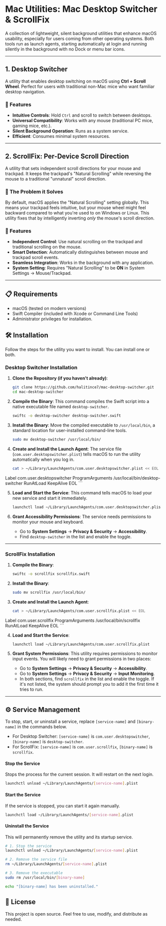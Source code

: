 # Mac Utilities: Mac Desktop Switcher & ScrollFix

A collection of lightweight, silent background utilities that enhance macOS usability, especially for users coming from other operating systems. Both tools run as launch agents, starting automatically at login and running silently in the background with no Dock or menu bar icons.

---

## 1. Desktop Switcher

A utility that enables desktop switching on macOS using **Ctrl + Scroll Wheel**. Perfect for users with traditional non-Mac mice who want familiar desktop navigation.

### 🚀 Features

- **Intuitive Controls**: Hold `Ctrl` and scroll to switch between desktops.
- **Universal Compatibility**: Works with any mouse (traditional PC mice, gaming mice, etc.).
- **Silent Background Operation**: Runs as a system service.
- **Efficient**: Consumes minimal system resources.

---

## 2. ScrollFix: Per-Device Scroll Direction

A utility that sets independent scroll directions for your mouse and trackpad. It keeps the trackpad's "Natural Scrolling" while reversing the mouse to a traditional "unnatural" scroll direction.

### 🤔 The Problem it Solves

By default, macOS applies the "Natural Scrolling" setting globally. This means your trackpad feels intuitive, but your mouse wheel might feel backward compared to what you're used to on Windows or Linux. This utility fixes that by intelligently inverting *only* the mouse's scroll direction.

### 🚀 Features

- **Independent Control**: Use natural scrolling on the trackpad and traditional scrolling on the mouse.
- **Smart Detection**: Automatically distinguishes between mouse and trackpad scroll events.
- **Seamless Integration**: Works in the background with any application.
- **System Setting**: Requires "Natural Scrolling" to be **ON** in System Settings → Mouse/Trackpad.

---

## 📋 Requirements

- macOS (tested on modern versions)
- Swift Compiler (included with Xcode or Command Line Tools)
- Administrator privileges for installation.

## 🛠️ Installation

Follow the steps for the utility you want to install. You can install one or both.

### Desktop Switcher Installation

1.  **Clone the Repository (if you haven't already)**:
    ```bash
    git clone https://github.com/halitince7/mac-desktop-switcher.git
    cd mac-desktop-switcher
    ```

2.  **Compile the Binary**:
    This command compiles the Swift script into a native executable file named `desktop-switcher`.
    ```bash
    swiftc -o desktop-switcher desktop-switcher.swift
    ```

3.  **Install the Binary**:
    Move the compiled executable to `/usr/local/bin`, a standard location for user-installed command-line tools.
    ```bash
    sudo mv desktop-switcher /usr/local/bin/
    ```

4.  **Create and Install the Launch Agent**:
    The service file (`com.user.desktopswitcher.plist`) tells macOS to run the utility automatically when you log in.
    ```bash
    cat > ~/Library/LaunchAgents/com.user.desktopswitcher.plist << EOL
<?xml version="1.0" encoding="UTF-8"?>
<!DOCTYPE plist PUBLIC "-//Apple//DTD PLIST 1.0//EN" "http://www.apple.com/DTDs/PropertyList-1.0.dtd">
<plist version="1.0">
<dict>
    <key>Label</key>
    <string>com.user.desktopswitcher</string>
    <key>ProgramArguments</key>
    <array>
        <string>/usr/local/bin/desktop-switcher</string>
    </array>
    <key>RunAtLoad</key>
    <true/>
    <key>KeepAlive</key>
    <true/>
</dict>
</plist>
EOL
    ```

5.  **Load and Start the Service**:
    This command tells macOS to load your new service and start it immediately.
    ```bash
    launchctl load ~/Library/LaunchAgents/com.user.desktopswitcher.plist
    ```

6.  **Grant Accessibility Permissions**:
    The service needs permissions to monitor your mouse and keyboard.
    - Go to **System Settings** → **Privacy & Security** → **Accessibility**.
    - Find `desktop-switcher` in the list and enable the toggle.

---

### ScrollFix Installation

1.  **Compile the Binary**:
    ```bash
    swiftc -o scrollfix scrollfix.swift
    ```

2.  **Install the Binary**:
    ```bash
    sudo mv scrollfix /usr/local/bin/
    ```

3.  **Create and Install the Launch Agent**:
    ```bash
    cat > ~/Library/LaunchAgents/com.user.scrollfix.plist << EOL
<?xml version="1.0" encoding="UTF-8"?>
<!DOCTYPE plist PUBLIC "-//Apple//DTD PLIST 1.0//EN" "http://www.apple.com/DTDs/PropertyList-1.0.dtd">
<plist version="1.0">
<dict>
    <key>Label</key>
    <string>com.user.scrollfix</string>
    <key>ProgramArguments</key>
    <array>
        <string>/usr/local/bin/scrollfix</string>
    </array>
    <key>RunAtLoad</key>
    <true/>
    <key>KeepAlive</key>
    <true/>
</dict>
</plist>
EOL
    ```

4.  **Load and Start the Service**:
    ```bash
    launchctl load ~/Library/LaunchAgents/com.user.scrollfix.plist
    ```

5.  **Grant System Permissions**:
    This utility requires permissions to monitor input events. You will likely need to grant permissions in two places:
    - Go to **System Settings** → **Privacy & Security** → **Accessibility**.
    - Go to **System Settings** → **Privacy & Security** → **Input Monitoring**.
    - In both sections, find `scrollfix` in the list and enable the toggle. If it's not listed, the system should prompt you to add it the first time it tries to run.

---

## ⚙️ Service Management

To stop, start, or uninstall a service, replace `[service-name]` and `[binary-name]` in the commands below.
- For Desktop Switcher: `[service-name]` is `com.user.desktopswitcher`, `[binary-name]` is `desktop-switcher`.
- For ScrollFix: `[service-name]` is `com.user.scrollfix`, `[binary-name]` is `scrollfix`.

#### Stop the Service
Stops the process for the current session. It will restart on the next login.
```bash
launchctl unload ~/Library/LaunchAgents/[service-name].plist
```

#### Start the Service
If the service is stopped, you can start it again manually.
```bash
launchctl load ~/Library/LaunchAgents/[service-name].plist
```

#### Uninstall the Service
This will permanently remove the utility and its startup service.
```bash
# 1. Stop the service
launchctl unload ~/Library/LaunchAgents/[service-name].plist

# 2. Remove the service file
rm ~/Library/LaunchAgents/[service-name].plist

# 3. Remove the executable
sudo rm /usr/local/bin/[binary-name]

echo "[binary-name] has been uninstalled."
```

## 📄 License
This project is open source. Feel free to use, modify, and distribute as needed.
